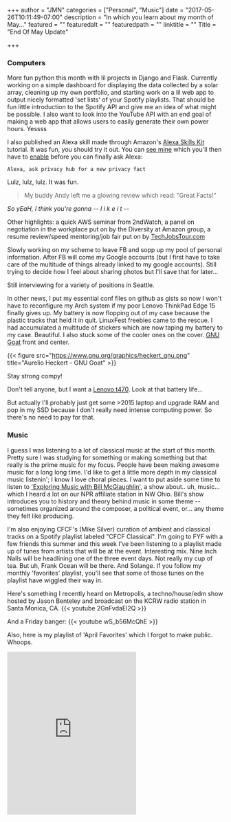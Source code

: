 +++
author = "JMN"
categories = ["Personal", "Music"]
date = "2017-05-26T10:11:49-07:00"
description = "In which you learn about my month of May..."
featured = ""
featuredalt = ""
featuredpath = ""
linktitle = ""
Title = "End Of May Update"

+++

### Computers

More fun python this month with lil projects in Django and Flask. Currently working on a simple dashboard for displaying the data collected by a solar array, cleaning up my own portfolio, and starting work on a lil web app to output nicely formatted 'set lists' of your Spotify playlists. That should be  fun little introduction to the Spotify API and give me an idea of what might be possible. I also want to look into the YouTube API with an end goal of making a web app that allows users to easily generate their own power hours. Yessss

I also published an Alexa skill made through Amazon's [Alexa Skills Kit](https://developer.amazon.com/alexa-skills-kit/tutorials/fact-skill-1) tutorial. It was fun, you should try it out. You can [see mine](https://www.amazon.com/s/ref=nb_sb_noss_2?url=search-alias%3Dalexa-skills&field-keywords=privacy+facts) which you'll then have to [enable](https://www.amazon.com/s/ref=nb_sb_noss_2?url=search-alias%3Dalexa-skills&field-keywords=privacy+facts) before you can finally ask Alexa:

```shell
Alexa, ask privacy hub for a new privacy fact
```
Lulz, lulz, lulz. It was fun. 

>My buddy Andy left me a glowing review which read: 
>"Great Facts!"

*So yEaH, I think you're gonna -- l i k e i t --*

Other highlights: a quick AWS seminar from 2ndWatch, a panel on negotiation in the workplace put on by the Diversity at Amazon group, a resume review/speed mentoring/job fair put on by [TechJobsTour.com](TechJobsTour.com)

Slowly working on my scheme to leave FB and sopp up my pool of personal information. After FB will come my Google accounts (but I first have to take care of the multitude of things already linked to my google accounts). Still trying to decide how I feel about sharing photos but I'll save that for later...

Still interviewing for a variety of positions in Seattle.

In other news, I put my essential conf files on github as gists so now I won't have to reconfigure my Arch system if my poor Lenovo ThinkPad Edge 15 finally gives up. My battery is now flopping out of my case because the plastic tracks that held it in quit. LinuxFest freebies came to the rescue. I had accumulated a multitude of stickers which are now taping my battery to my case. Beautiful. I also stuck some of the cooler ones on the cover. [GNU Goat](https://www.gnu.org/graphics/heckert_gnu.html) front and center.

{{< figure src="https://www.gnu.org/graphics/heckert_gnu.png" title="Aurelio Heckert - GNU Goat" >}}

Stay strong compy! 

Don't tell anyone, but I want a [Lenovo t470](http://www3.lenovo.com/us/en/laptops/thinkpad/thinkpad-t-series/T470/p/22TP2TT4700). Look at that battery life...

But actually I'll probably just get some >2015 laptop and upgrade RAM and pop in my SSD because I don't really need intense computing power. So there's no need to pay for that. 

### Music

I guess I was listening to a lot of classical music at the start of this month. Pretty sure I was studying for something or making something but that really is the prime music for my focus. People have been making awesome music for a long long time. I'd like to get a little more depth in my classical music listenin'; I know I love choral pieces. I want to put aside some time to listen to ['Exploring Music with Bill McGlaughlin'](https://exploringmusic.wfmt.com/), a show about.. uh, music... which I heard a lot on our NPR affiliate station in NW Ohio. Bill's show introduces you to history and theory behind music in some theme -- sometimes organized around the composer, a political event, or... any theme they felt like producing. 

I'm also enjoying CFCF's (Mike Silver) curation of ambient and classical tracks on a Spotify playlist labeled "CFCF Classical". I'm going to FYF with a few friends this summer and this week I've been listening to a playlist made up of tunes from artists that will be at the event. Interesting mix. Nine Inch Nails will be headlining one of the three event days. Not really my cup of tea. But uh, Frank Ocean will be there. And Solange. If you follow my monthly 'favorites' playlist, you'll see that some of those tunes on the playlist have wiggled their way in. 

Here's something I recently heard on Metropolis, a techno/house/edm show hosted by Jason Benteley and broadcast on the KCRW radio station in Santa Monica, CA.
{{< youtube 2GnFvdaEl2Q >}}

And a Friday banger:
{{< youtube wS_b56McQhE >}}

Also, here is my playlist of 'April Favorites' which I forgot to make public. Whoops.

<iframe src="https://embed.spotify.com/?uri=spotify%3Auser%3Ajacob.nofziger%3Aplaylist%3A1hMblFTy1R4sbObSeR0BfF" width="300" height="380" frameborder="0" allowtransparency="true"></iframe>

